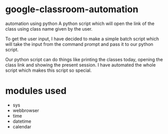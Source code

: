 # google-classroom-automation
automation using python 
A python script which will open the link of the class using class name given by the user. 

To get the user input, I have decided to make a simple batch script which will take the input from the command prompt and pass it to our python script. 

Our python script can do things like printing the classes today, opening the class link and showing the present session. I have automated the whole script which makes this script so special.
# modules used
 - sys
 - webbrowser
 - time
 - datetime
 - calendar

